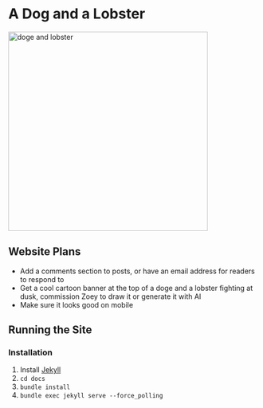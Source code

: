 # A Dog and a Lobster
<img src="https://i.ytimg.com/vi/zHrcg16PbJ8/maxresdefault.jpg" alt="doge and lobster" width="400"/>

## Website Plans
- Add a comments section to posts, or have an email address for readers to respond to
- Get a cool cartoon banner at the top of a doge and a lobster fighting at dusk, commission Zoey to draw it or generate it with AI
- Make sure it looks good on mobile

## Running the Site
### Installation
1. Install [Jekyll](https://jekyllrb.com/docs/installation/windows/)
2. `cd docs`
3. `bundle install`
4. `bundle exec jekyll serve --force_polling`
